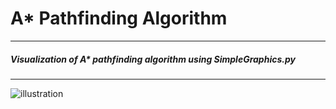 # A* Pathfinding Algorithm
-------------
##### Visualization of A* pathfinding algorithm using SimpleGraphics.py
-------------
![illustration](https://i.imgur.com/HrdzZBp.png)
